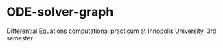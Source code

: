 # ODE-solver-graph
Differential Equations computational practicum at Innopolis University, 3rd semester
